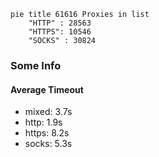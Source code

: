 
```mermaid
pie title 61616 Proxies in list
    "HTTP" : 28563
    "HTTPS": 10546
    "SOCKS" : 30824
```

### Some Info
#### Average Timeout

- mixed: 3.7s
- http: 1.9s
- https: 8.2s
- socks: 5.3s